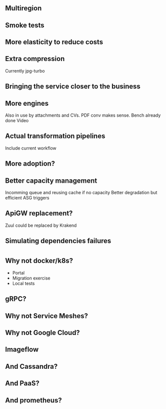 #

## Multiregion

## Smoke tests

## More elasticity to reduce costs

## Extra compression
Currently jpg-turbo

## Bringing the service closer to the business

## More engines
Also in use by attachments and CVs. PDF conv makes sense. Bench already done
Video


## Actual transformation pipelines

Include current workflow

## More adoption?

## Better capacity management

Incomming queue and reusing cache if no capacity
Better degradation but efficient ASG triggers

## ApiGW replacement?

Zuul could be replaced by Krakend

## Simulating dependencies failures

#

## Why not docker/k8s?

* Portal
* Migration exercise
* Local tests

## gRPC?

## Why not Service Meshes?

## Why not Google Cloud?

## Imageflow

## And Cassandra?

## And PaaS?

## And prometheus?
